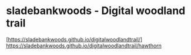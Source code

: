 # sladebankwoods - Digital woodland trail

[https://sladebankwoods.github.io/digitalwoodlandtrail/]
https://sladebankwoods.github.io/digitalwoodlandtrail/hawthorn
